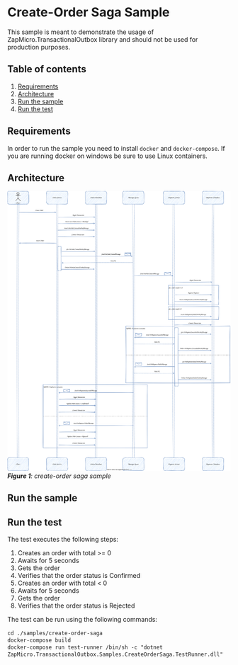 # Create-Order Saga Sample

This sample is meant to demonstrate the usage of ZapMicro.TransactionalOutbox library and should not be used for production purposes.

## Table of contents

1. [Requirements](#requirements)
2. [Architecture](#architecture)
3. [Run the sample](#run-the-sample)
4. [Run the test](#run-the-test)

## Requirements

In order to run the sample you need to install `docker` and `docker-compose`.
If you are running docker on windows be sure to use Linux containers.

## Architecture

![Scenario Overview](./../../assets/images/create-order-saga-sample.svg) ***Figure 1**: create-order saga sample*

## Run the sample

## Run the test

The test executes the following steps:

1. Creates an order with total >= 0
2. Awaits for 5 seconds
3. Gets the order
4. Verifies that the order status is Confirmed
5. Creates an order with total < 0
6. Awaits for 5 seconds
7. Gets the order
8. Verifies that the order status is Rejected

The test can be run using the following commands:

```
cd ./samples/create-order-saga
docker-compose build
docker-compose run test-runner /bin/sh -c "dotnet ZapMicro.TransactionalOutbox.Samples.CreateOrderSaga.TestRunner.dll"
```